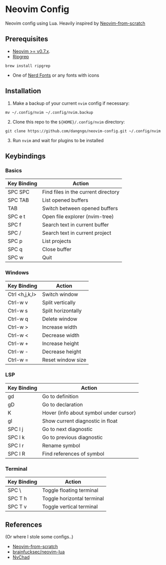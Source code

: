 # Neovim Config

Neovim config using Lua. Heavily inspired by [Neovim-from-scratch](https://github.com/LunarVim/Neovim-from-scratch)

## Prerequisites

* [Neovim >= v0.7.x](https://github.com/neovim/neovim/wiki/Installing-Neovim).
* [Ripgrep](https://github.com/BurntSushi/ripgrep)

```term
brew install ripgrep
```
* One of [Nerd Fonts](https://www.nerdfonts.com/font-downloads) or any fonts with icons

## Installation

1. Make a backup of your current `nvim` config if necessary:

```term
mv ~/.config/nvim ~/.config/nvim.backup
```

2. Clone this repo to the `${HOME}/.config/nvim` directory:

```term
git clone https://github.com/dangngo/neovim-config.git ~/.config/nvim
```

3. Run `nvim` and wait for plugins to be installed

## Keybindings

### Basics

| Key Binding | Action                              |
| ----------- | -------------------------------     |
| SPC SPC     | Find files in the current directory |
| SPC TAB     | List opened buffers                 |
| TAB         | Switch between opened buffers       |
| SPC e t     | Open file explorer (nvim-tree)      |
| SPC f       | Search text in current buffer       |
| SPC /       | Search text in current project      |
| SPC p       | List projects                       |
| SPC q       | Close buffer                        |
| SPC w       | Quit                                |

### Windows

| Key Binding    | Action             |
|----------------|--------------------|
| Ctrl <h,j,k,l> | Switch window      |
| Ctrl-w v       | Split vertically   |
| Ctrl-w s       | Split horizontally |
| Ctrl-w q       | Delete window      |
| Ctrl-w >       | Increase width     |
| Ctrl-w <       | Decrease width     |
| Ctrl-w +       | Increase height    |
| Ctrl-w -       | Decrease height    |
| Ctrl-w =       | Reset window size  |

### LSP

| Key Binding | Action                                 |
|-------------|----------------------------------------|
| gd          | Go to definition                       |
| gD          | Go to declaration                      |
| K           | Hover (info about symbol under cursor) |
| gl          | Show current diagnostic in float       |
| SPC l j     | Go to next diagnostic                  |
| SPC l k     | Go to previous diagnostic              |
| SPC l r     | Rename symbol                          |
| SPC l R     | Find references of symbol              |

### Terminal

| Key Binding | Action                     |
|-------------|----------------------------|
| SPC \       | Toggle floating terminal   |
| SPC T h     | Toggle horizontal terminal |
| SPC T v     | Toggle vertical terminal   |

## References
(Or where I stole some configs..)

* [Neovim-from-scratch](https://github.com/LunarVim/Neovim-from-scratch)
* [brainfucksec/neovim-lua](https://github.com/brainfucksec/neovim-lua)
* [NvChad](https://github.com/NvChad/NvChad)

